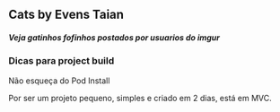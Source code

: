 ## Cats by Evens Taian
##### Veja gatinhos fofinhos postados por usuarios do imgur

### Dicas para project build
Não esqueça do Pod Install

Por ser um projeto pequeno, simples e criado em 2 dias, está em MVC.
